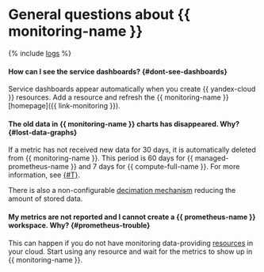 # General questions about {{ monitoring-name }}

{% include [logs](../logs.md) %}

#### How can I see the service dashboards? {#dont-see-dashboards}

Service dashboards appear automatically when you create {{ yandex-cloud }} resources. Add a resource and refresh the {{ monitoring-name }} [homepage]({{ link-monitoring }}).

#### The old data in {{ monitoring-name }} charts has disappeared. Why? {#lost-data-graphs}

If a metric has not received new data for 30 days, it is automatically deleted from {{ monitoring-name }}. This period is 60 days for {{ managed-prometheus-name }} and 7 days for {{ compute-full-name }}. For more information, see [{#T}](../../monitoring/concepts/ttl.md).

There is also a non-configurable [decimation mechanism](../../monitoring/concepts/decimation.md) reducing the amount of stored data.

#### My metrics are not reported and I cannot create a {{ prometheus-name }} workspace. Why? {#prometheus-trouble}

This can happen if you do not have monitoring data-providing [resources](../../overview/roles-and-resources.md#resources) in your cloud. Start using any resource and wait for the metrics to show up in {{ monitoring-name }}.